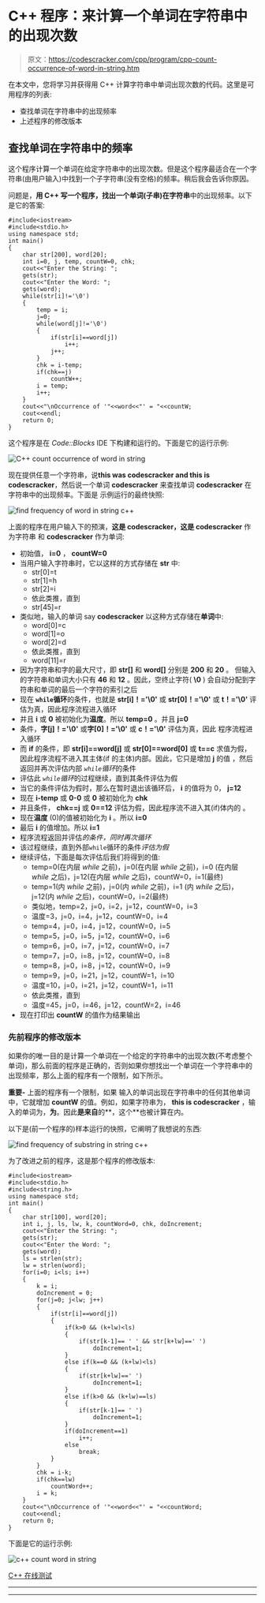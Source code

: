 # C++ 程序：来计算一个单词在字符串中的出现次数

> 原文：<https://codescracker.com/cpp/program/cpp-count-occurrence-of-word-in-string.htm>

在本文中，您将学习并获得用 C++ 计算字符串中单词出现次数的代码。这里是可用程序的列表:

*   查找单词在字符串中的出现频率
*   上述程序的修改版本

## 查找单词在字符串中的频率

这个程序计算一个单词在给定字符串中的出现次数。但是这个程序最适合在一个字符串(由用户输入)中找到一个子字符串(没有空格)的频率。稍后我会告诉你原因。

问题是，**用 C++ 写一个程序，找出一个单词(子串)在字符串**中的出现频率。以下是它的答案:

```
#include<iostream>
#include<stdio.h>
using namespace std;
int main()
{
    char str[200], word[20];
    int i=0, j, temp, countW=0, chk;
    cout<<"Enter the String: ";
    gets(str);
    cout<<"Enter the Word: ";
    gets(word);
    while(str[i]!='\0')
    {
        temp = i;
        j=0;
        while(word[j]!='\0')
        {
            if(str[i]==word[j])
                i++;
            j++;
        }
        chk = i-temp;
        if(chk==j)
            countW++;
        i = temp;
        i++;
    }
    cout<<"\nOccurrence of '"<<word<<"' = "<<countW;
    cout<<endl;
    return 0;
}
```

这个程序是在 *Code::Blocks* IDE 下构建和运行的。下面是它的运行示例:

![C++ count occurrence of word in string](img/5a5cb5cfdc214acdc29a20d234fe8e76.png)

现在提供任意一个字符串，说**this was codescracker and this is codescracker**，然后说一个单词 **codescracker** 来查找单词 **codescracker** 在字符串中的出现频率。下面是 示例运行的最终快照:

![find frequency of word in string c++](img/d7004833aca82c641679611886062be9.png)

上面的程序在用户输入下的预演，**这是 codescracker，这是 codescracker** 作为字符串 和 **codescracker** 作为单词:

*   初始值， **i=0** ， **countW=0**
*   当用户输入字符串时，它以这样的方式存储在 **str** 中:
    *   str[0]=t
    *   str[1]=h
    *   str[2]=i
    *   依此类推，直到
    *   str[45]=r
*   类似地，输入的单词 say **codescracker** 以这种方式存储在**单词**中:
    *   word[0]=c
    *   word[1]=o
    *   word[2]=d
    *   依此类推，直到
    *   word[11]=r
*   因为字符串和字的最大尺寸，即 **str[]** 和 **word[]** 分别是 **200** 和 **20** 。 但输入的字符串和单词大小只有 **46** 和 **12** 。因此，空终止字符( **\0** ) 会自动分配到字符串和单词的最后一个字符的索引之后
*   现在 **`while`循环**的条件，也就是 **str[i]！='\0'** 或 **str[0]！='\0'** 或 **t！='\0'** 评估为真，因此程序流程进入循环
*   并且 **i** 或 **0** 被初始化为**温度**。所以 **temp=0** 。并且 **j=0**
*   条件，**字[j]！='\0'** 或**字[0]！='\0'** 或 **c！='\0'** 评估为真，因此 程序流程进入循环
*   而 **if** 的条件，即 **str[i]==word[j]** 或 **str[0]==word[0]** 或 **t==c** 求值为假，因此程序流程不进入其主体(if 的主体)内部。因此，它只是增加 **j** 的值 ，然后返回并再次评估内部 *`while`循环*的条件
*   评估此 *`while`循环*的过程继续，直到其条件评估为假
*   当它的条件评估为假时，那么在暂时退出该循环后， **i** 的值将为 0， **j=12**
*   现在 **i-temp** 或 **0-0** 或 **0** 被初始化为 **chk**
*   并且条件， **chk==j** 或 **0==12** 评估为假，因此程序流不进入其(if)体内的 。
*   现在**温度** (0)的值被初始化为 **i** 。所以 **i=0**
*   最后 **i** 的值增加。所以 **i=1**
*   程序流程返回并评估*的条件，同时再次循环*
*   该过程继续，直到外部`while`循环的条件*评估为假*
*   继续评估，下面是每次评估后我们将得到的值:
    *   temp=0(在内层 *while* 之前)，j=0(在内层 *while* 之前)，i=0 (在内层 *while* 之后)，j=12(在内层 *while* 之后)，countW=0，i=1(最终)
    *   temp=1(内 *while* 之前)，j=0(内 *while* 之前)，i=1 (内 *while* 之后)，j=12(内 *while* 之后)，countW=0，i=2(最终)
    *   类似地，temp=2，j=0，i=2，j=12，countW=0，i=3
    *   温度=3，j=0，i=4，j=12，countW=0，i=4
    *   temp=4，j=0，i=4，j=12，countW=0，i=5
    *   temp=5，j=0，i=5，j=12，countW=0，i=6
    *   temp=6，j=0，i=7，j=12，countW=0，i=7
    *   temp=7，j=0，i=8，j=12，countW=0，i=8
    *   temp=8，j=0，i=8，j=12，countW=0，i=9
    *   temp=9，j=0，i=21，j=12，countW=1，i=10
    *   温度=10，j=0，i=21，j=12，countW=1，i=11
    *   依此类推，直到
    *   温度=45，j=0，i=46，j=12，countW=2，i=46
*   现在打印出 **countW** 的值作为结果输出

### 先前程序的修改版本

如果你的唯一目的是计算一个单词在一个给定的字符串中的出现次数(不考虑整个单词)，那么前面的程序是正确的，否则如果你想找出一个单词在一个字符串中的出现频率，那么上面的程序有一个限制，如下所示。

**重要-** 上面的程序有一个限制，如果 输入的单词出现在字符串中的任何其他单词中，它就增加 **countW** 的值。例如，如果字符串为， **this is codescracker** ，输入的单词为，**为**。因此**是来自**的**，这个**也被计算在内。

以下是(前一个程序的)样本运行的快照，它阐明了我想说的东西:

![find frequency of substring in string c++](img/035a8e491b4ab56dd0b0b2b091046866.png)

为了改进之前的程序，这是那个程序的修改版本:

```
#include<iostream>
#include<stdio.h>
#include<string.h>
using namespace std;
int main()
{
    char str[100], word[20];
    int i, j, ls, lw, k, countWord=0, chk, doIncrement;
    cout<<"Enter the String: ";
    gets(str);
    cout<<"Enter the Word: ";
    gets(word);
    ls = strlen(str);
    lw = strlen(word);
    for(i=0; i<ls; i++)
    {
        k = i;
        doIncrement = 0;
        for(j=0; j<lw; j++)
        {
            if(str[i]==word[j])
            {
                if(k>0 && (k+lw)<ls)
                {
                    if(str[k-1]== ' ' && str[k+lw]==' ')
                        doIncrement=1;
                }
                else if(k==0 && (k+lw)<ls)
                {
                    if(str[k+lw]==' ')
                        doIncrement=1;
                }
                else if(k>0 && (k+lw)==ls)
                {
                    if(str[k-1]== ' ')
                        doIncrement=1;
                }
                if(doIncrement==1)
                    i++;
                else
                    break;
            }
        }
        chk = i-k;
        if(chk==lw)
            countWord++;
        i = k;
    }
    cout<<"\nOccurrence of '"<<word<<"' = "<<countWord;
    cout<<endl;
    return 0;
}
```

下面是它的运行示例:

![c++ count word in string](img/e51e9517927cab46c0b419eed043027d.png)

[C++ 在线测试](/exam/showtest.php?subid=3)

* * *

* * *